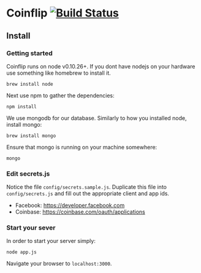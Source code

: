 # Coinflip [![Build Status](https://travis-ci.org/RepublicOfKids/coinflip.png?branch=master)](https://travis-ci.org/RepublicOfKids/coinflip)

## Install


### Getting started

Coinflip runs on node v0.10.26+. If you dont have nodejs on your hardware use something like homebrew to install it.

```
brew install node
```

Next use npm to gather the dependencies:

```
npm install
```

We use mongodb for our database. Similarly to how you installed node, install mongo:

```
brew install mongo
```

Ensure that mongo is running on your machine somewhere:

```
mongo
```

### Edit secrets.js

Notice the file `config/secrets.sample.js`. Duplicate this file into `config/secrets.js` and fill out the appropriate client and app ids. 

- Facebook: https://developer.facebook.com
- Coinbase: https://coinbase.com/oauth/applications


### Start your sever

In order to start your server simply:

```
node app.js
```

Navigate your browser to `localhost:3000`.
